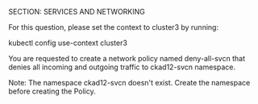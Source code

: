 SECTION: SERVICES AND NETWORKING


For this question, please set the context to cluster3 by running:


kubectl config use-context cluster3



You are requested to create a network policy named deny-all-svcn that denies all incoming and outgoing traffic to ckad12-svcn namespace.


Note: The namespace ckad12-svcn doesn't exist. Create the namespace before creating the Policy.